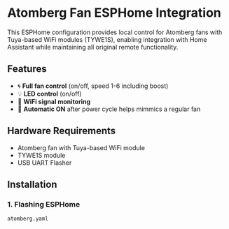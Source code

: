 # Atomberg Fan ESPHome Integration 



This ESPHome configuration provides local control for Atomberg fans with Tuya-based WiFi modules (TYWE1S), enabling integration with Home Assistant while maintaining all original remote functionality.

## Features

- 🌀 **Full fan control** (on/off, speed 1-6 including boost)
- 💡 **LED control** (on/off)
- 📶 **WiFi signal monitoring**
- 🔄 **Automatic ON** after power cycle helps mimmics a regular fan


## Hardware Requirements

- Atomberg fan with Tuya-based WiFi module
- TYWE1S module
- USB UART Flasher

## Installation

### 1. Flashing ESPHome
```bash
atomberg.yaml
